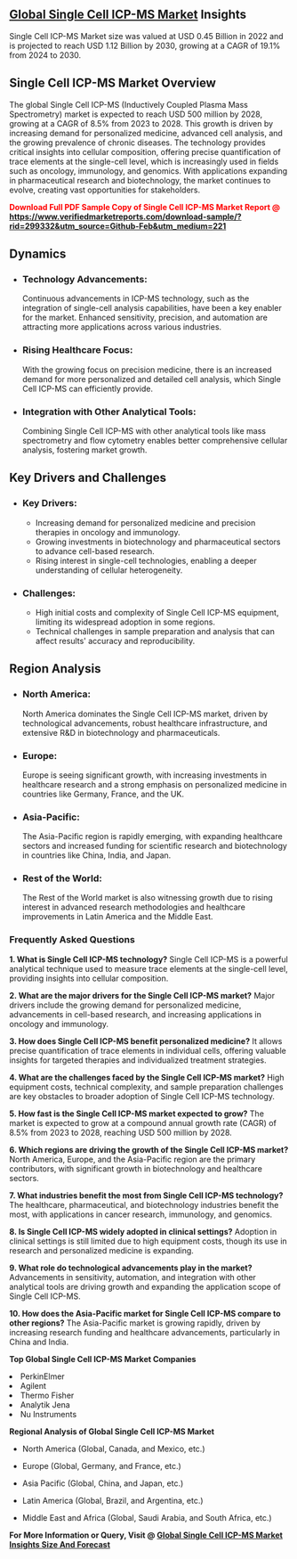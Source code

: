 <h2><a href="https://www.verifiedmarketreports.com/download-sample/?rid=299332&amp;utm_source=Github&amp;utm_medium=221" target="_blank">Global Single Cell ICP-MS Market</a> Insights</h2><p>Single Cell ICP-MS Market size was valued at USD 0.45 Billion in 2022 and is projected to reach USD 1.12 Billion by 2030, growing at a CAGR of 19.1% from 2024 to 2030.</p><p> <h2>Single Cell ICP-MS Market Overview</h2> <p>The global Single Cell ICP-MS (Inductively Coupled Plasma Mass Spectrometry) market is expected to reach USD 500 million by 2028, growing at a CAGR of 8.5% from 2023 to 2028. This growth is driven by increasing demand for personalized medicine, advanced cell analysis, and the growing prevalence of chronic diseases. The technology provides critical insights into cellular composition, offering precise quantification of trace elements at the single-cell level, which is increasingly used in fields such as oncology, immunology, and genomics. With applications expanding in pharmaceutical research and biotechnology, the market continues to evolve, creating vast opportunities for stakeholders.</p> <p><strong><p><span class=""><span style="color: #ff0000;"><strong>Download Full PDF Sample Copy of Single Cell ICP-MS Market Report</strong> @ </span><a href="https://www.verifiedmarketreports.com/download-sample/?rid=299332&amp;utm_source=Github-Feb&amp;utm_medium=221" target="_blank">https://www.verifiedmarketreports.com/download-sample/?rid=299332&amp;utm_source=Github-Feb&amp;utm_medium=221</a></span></p></strong></p> <h2>Dynamics</h2> <ul> <li><h3>Technology Advancements:</h3> Continuous advancements in ICP-MS technology, such as the integration of single-cell analysis capabilities, have been a key enabler for the market. Enhanced sensitivity, precision, and automation are attracting more applications across various industries.</li> <li><h3>Rising Healthcare Focus:</h3> With the growing focus on precision medicine, there is an increased demand for more personalized and detailed cell analysis, which Single Cell ICP-MS can efficiently provide.</li> <li><h3>Integration with Other Analytical Tools:</h3> Combining Single Cell ICP-MS with other analytical tools like mass spectrometry and flow cytometry enables better comprehensive cellular analysis, fostering market growth.</li> </ul> <h2>Key Drivers and Challenges</h2> <ul> <li><h3>Key Drivers:</h3> <ul> <li>Increasing demand for personalized medicine and precision therapies in oncology and immunology.</li> <li>Growing investments in biotechnology and pharmaceutical sectors to advance cell-based research.</li> <li>Rising interest in single-cell technologies, enabling a deeper understanding of cellular heterogeneity.</li> </ul> </li> <li><h3>Challenges:</h3> <ul> <li>High initial costs and complexity of Single Cell ICP-MS equipment, limiting its widespread adoption in some regions.</li> <li>Technical challenges in sample preparation and analysis that can affect results' accuracy and reproducibility.</li> </ul> </li> </ul> <h2>Region Analysis</h2> <ul> <li><h3>North America:</h3> North America dominates the Single Cell ICP-MS market, driven by technological advancements, robust healthcare infrastructure, and extensive R&D in biotechnology and pharmaceuticals.</li> <li><h3>Europe:</h3> Europe is seeing significant growth, with increasing investments in healthcare research and a strong emphasis on personalized medicine in countries like Germany, France, and the UK.</li> <li><h3>Asia-Pacific:</h3> The Asia-Pacific region is rapidly emerging, with expanding healthcare sectors and increased funding for scientific research and biotechnology in countries like China, India, and Japan.</li> <li><h3>Rest of the World:</h3> The Rest of the World market is also witnessing growth due to rising interest in advanced research methodologies and healthcare improvements in Latin America and the Middle East.</li> </ul> <h3>Frequently Asked Questions</h3> <p><strong>1. What is Single Cell ICP-MS technology?</strong> Single Cell ICP-MS is a powerful analytical technique used to measure trace elements at the single-cell level, providing insights into cellular composition.</p> <p><strong>2. What are the major drivers for the Single Cell ICP-MS market?</strong> Major drivers include the growing demand for personalized medicine, advancements in cell-based research, and increasing applications in oncology and immunology.</p> <p><strong>3. How does Single Cell ICP-MS benefit personalized medicine?</strong> It allows precise quantification of trace elements in individual cells, offering valuable insights for targeted therapies and individualized treatment strategies.</p> <p><strong>4. What are the challenges faced by the Single Cell ICP-MS market?</strong> High equipment costs, technical complexity, and sample preparation challenges are key obstacles to broader adoption of Single Cell ICP-MS technology.</p> <p><strong>5. How fast is the Single Cell ICP-MS market expected to grow?</strong> The market is expected to grow at a compound annual growth rate (CAGR) of 8.5% from 2023 to 2028, reaching USD 500 million by 2028.</p> <p><strong>6. Which regions are driving the growth of the Single Cell ICP-MS market?</strong> North America, Europe, and the Asia-Pacific region are the primary contributors, with significant growth in biotechnology and healthcare sectors.</p> <p><strong>7. What industries benefit the most from Single Cell ICP-MS technology?</strong> The healthcare, pharmaceutical, and biotechnology industries benefit the most, with applications in cancer research, immunology, and genomics.</p> <p><strong>8. Is Single Cell ICP-MS widely adopted in clinical settings?</strong> Adoption in clinical settings is still limited due to high equipment costs, though its use in research and personalized medicine is expanding.</p> <p><strong>9. What role do technological advancements play in the market?</strong> Advancements in sensitivity, automation, and integration with other analytical tools are driving growth and expanding the application scope of Single Cell ICP-MS.</p> <p><strong>10. How does the Asia-Pacific market for Single Cell ICP-MS compare to other regions?</strong> The Asia-Pacific market is growing rapidly, driven by increasing research funding and healthcare advancements, particularly in China and India.</p> </p><p><strong>Top Global Single Cell ICP-MS Market Companies</strong></p><div data-test-id=""><p><li>PerkinElmer</li><li> Agilent</li><li> Thermo Fisher</li><li> Analytik Jena</li><li> Nu Instruments</li></p><div><strong>Regional Analysis of&nbsp;Global Single Cell ICP-MS Market</strong></div><ul><li dir="ltr"><p dir="ltr">North America&nbsp;(Global, Canada, and Mexico, etc.)</p></li><li dir="ltr"><p dir="ltr">Europe (Global, Germany, and France, etc.)</p></li><li dir="ltr"><p dir="ltr">Asia Pacific&nbsp;(Global, China, and Japan, etc.)</p></li><li dir="ltr"><p dir="ltr">Latin America&nbsp;(Global, Brazil, and Argentina, etc.)</p></li><li dir="ltr">Middle East and Africa&nbsp;(Global, Saudi Arabia, and South Africa, etc.)</li></ul><p><strong>For More Information or Query, Visit @&nbsp;</strong><strong><a href="https://www.verifiedmarketreports.com/product/single-cell-icp-ms-market/?utm_source=Github&amp;utm_medium=221" target="_blank">Global Single Cell ICP-MS Market Insights Size And Forecast</a></strong></p></div>
